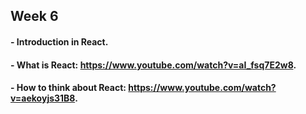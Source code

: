 ## Week 6

#### - Introduction in React.

#### - What is React: https://www.youtube.com/watch?v=aI_fsq7E2w8.

#### - How to think about React: https://www.youtube.com/watch?v=aekoyjs31B8.
